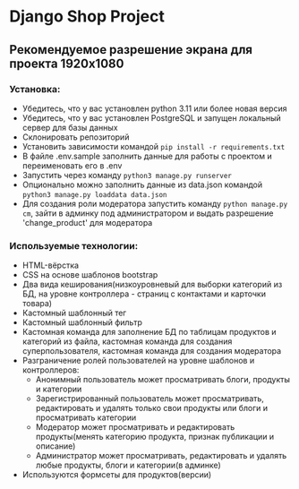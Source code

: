 # Django Shop Project
## Рекомендуемое разрешение экрана для проекта 1920х1080
### Установка:
- Убедитесь, что у вас установлен python 3.11 или более новая версия<br>
- Убедитесь, что у вас установлен PostgreSQL и запущен локальный сервер для базы данных<br>
- Склонировать репозиторий<br>
- Установить зависимости командой ```pip install -r requirements.txt```<br>
- В файле .env.sample заполнить данные для работы с проектом и переименовать его в .env<br>
- Запустить через команду ```python3 manage.py runserver```
- Опционально можно заполнить данные из data.json командой ```python3 manage.py loaddata data.json```
- Для создания роли модератора запустить команду ```python manage.py cm```, зайти в админку под администратором и выдать разрешение 'change_product' для модератора

### Используемые технологии:
- HTML-вёрстка
- CSS на основе шаблонов bootstrap
- Два вида кеширования(низкоуровневый для выборки категорий из БД, на уровне контроллера - страниц с контактами и карточки товара)
- Кастомный шаблонный тег
- Кастомный шаблонный фильтр
- Кастомная команда для заполнение БД по таблицам продуктов и категорий из файла, кастомная команда для создания суперпользователя, кастомная команда для создания модератора
- Разграничение ролей пользователей на уровне шаблонов и контроллеров:
  - Анонимный пользователь может просматривать блоги, продукты и категории
  - Зарегистрированный пользователь может просматривать, редактировать и удалять только свои продукты или блоги и просматривать категории
  - Модератор может просматривать и редактировать продукты(менять категорию продукта, признак публикации и описание)
  - Администратор может просматривать, редактировать и удалять любые продукты, блоги и категории(в админке)
- Используются формсеты для продуктов(версии)